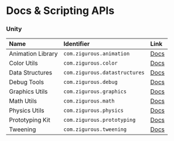 # Docs & Scripting APIs

### Unity

| Name              | Identifier                    | Link                                                          |
|:------------------|:------------------------------|:--------------------------------------------------------------|
| Animation Library | `com.zigurous.animation`      | [Docs](https://docs.zigurous.com/com.zigurous.animation)      |
| Color Utils       | `com.zigurous.color`          | [Docs](https://docs.zigurous.com/com.zigurous.color)          |
| Data Structures   | `com.zigurous.datastructures` | [Docs](https://docs.zigurous.com/com.zigurous.datastructures) |
| Debug Tools       | `com.zigurous.debug`          | [Docs](https://docs.zigurous.com/com.zigurous.debug)          |
| Graphics Utils    | `com.zigurous.graphics`       | [Docs](https://docs.zigurous.com/com.zigurous.graphics)       |
| Math Utils        | `com.zigurous.math`           | [Docs](https://docs.zigurous.com/com.zigurous.math)           |
| Physics Utils     | `com.zigurous.physics`        | [Docs](https://docs.zigurous.com/com.zigurous.physics)        |
| Prototyping Kit   | `com.zigurous.prototyping`    | [Docs](https://docs.zigurous.com/com.zigurous.prototyping)    |
| Tweening          | `com.zigurous.tweening`       | [Docs](https://docs.zigurous.com/com.zigurous.tweening)       |
